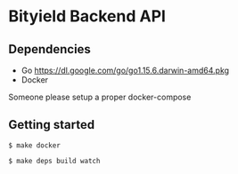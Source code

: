 # Bityield Backend API

## Dependencies

- Go https://dl.google.com/go/go1.15.6.darwin-amd64.pkg
- Docker

Someone please setup a proper docker-compose

## Getting started

```
$ make docker
```

```
$ make deps build watch
```